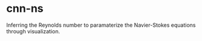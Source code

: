 # cnn-ns
Inferring the Reynolds number to paramaterize the Navier-Stokes equations through visualization.
